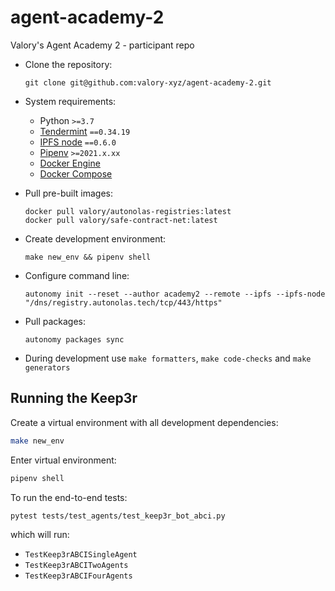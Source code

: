 
# agent-academy-2

Valory's Agent Academy 2 - participant repo

- Clone the repository:

      git clone git@github.com:valory-xyz/agent-academy-2.git

- System requirements:

    - Python `>=3.7`
    - [Tendermint](https://docs.tendermint.com/master/introduction/install.html) `==0.34.19`
    - [IPFS node](https://docs.ipfs.io/install/command-line/#official-distributions) `==0.6.0`
    - [Pipenv](https://pipenv.pypa.io/en/latest/install/) `>=2021.x.xx`
    - [Docker Engine](https://docs.docker.com/engine/install/)
    - [Docker Compose](https://docs.docker.com/compose/install/)

- Pull pre-built images:

      docker pull valory/autonolas-registries:latest
      docker pull valory/safe-contract-net:latest

- Create development environment:

      make new_env && pipenv shell

- Configure command line:

      autonomy init --reset --author academy2 --remote --ipfs --ipfs-node "/dns/registry.autonolas.tech/tcp/443/https"

- Pull packages:

      autonomy packages sync

- During development use `make formatters`, `make code-checks` and `make generators`


## Running the Keep3r

Create a virtual environment with all development dependencies:

```bash
make new_env
```

Enter virtual environment:

``` bash
pipenv shell
```

To run the end-to-end tests:

``` bash
pytest tests/test_agents/test_keep3r_bot_abci.py
```

which will run:
- `TestKeep3rABCISingleAgent`
- `TestKeep3rABCITwoAgents`
- `TestKeep3rABCIFourAgents`
